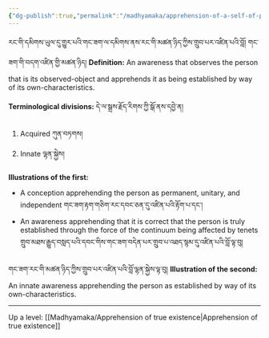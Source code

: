```yaml
---
{"dg-publish":true,"permalink":"/madhyamaka/apprehension-of-a-self-of-persons/"}
---
```


རང་གི་དམིགས་ཡུལ་དུ་གྱུར་པའི་གང་ཟག་ལ་དམིགས་ནས་རང་གི་མཚན་ཉིད་ཀྱིས་གྲུབ་པར་འཛིན་པའི་བློ། གང་ཟག་གི་བདག་འཛིན་གྱི་མཚན་ཉིད། 
**Definition:** An awareness that observes the person that is its observed-object and apprehends it as being established by way of its own-characteristics.

**Terminological divisions:** དེ་ལ་སྒྲས་རྗོད་རིགས་ཀྱི་སྒོ་ནས་དབྱེ་ན།  
1. Acquired ཀུན་བཏགས།
2. Innate ལྷན་སྐྱེས།

**Illustrations of the first:**
- A conception apprehending the person as permanent, unitary, and independent
  གང་ཟག་རྟག་གཅིག་རང་དབང་ཅན་དུ་འཛིན་པའི་རྟོག་པ་དང་།
- An awareness apprehending that it is correct that the person is truly established through the force of the continuum being affected by tenets
  གྲུབ་མཐས་རྒྱུད་བསླད་པའི་དབང་གིས་གང་ཟག་བདེན་པར་གྲུབ་པ་འཐད་སྙམ་དུ་འཛིན་པའི་བློ་ལྟ་བུ།

གང་ཟག་རང་གི་མཚན་ཉིད་ཀྱིས་གྲུབ་པར་འཛིན་པའི་བློ་ལྷན་སྐྱེས་ལྟ་བུ།
**Illustration of the second:** An innate awareness apprehending the person as established by way of its own-characteristics.


---
Up a level: [[Madhyamaka/Apprehension of true existence\|Apprehension of true existence]]